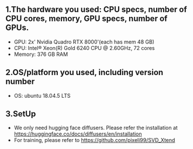 1.The hardware you used: CPU specs, number of CPU cores, memory, GPU specs, number of GPUs.
--
- GPU: 2x' Nvidia Quadro RTX 8000'(each has mem 48 GB)
- CPU: Intel® Xeon(R) Gold 6240 CPU @ 2.60GHz, 72 cores
- Memory: 376 GB RAM

  
2.OS/platform you used, including version number 
--
- OS: ubuntu 18.04.5 LTS


3.SetUp
--
- We only need hugging face diffusers. Please refer the installation at https://huggingface.co/docs/diffusers/en/installation
- For training, please refer to https://github.com/pixeli99/SVD_Xtend


